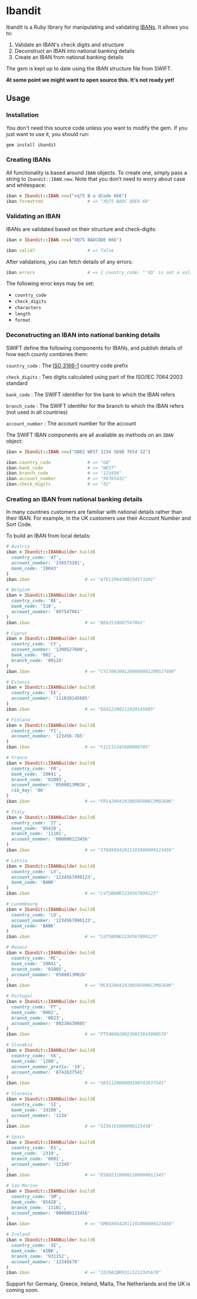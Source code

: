 # Ibandit

Ibandit is a Ruby library for manipulating and validating
[IBANs](http://en.wikipedia.org/wiki/International_Bank_Account_Number). It
allows you to:

1) Validate an IBAN's check digits and structure
2) Deconstruct an IBAN into national banking details
3) Create an IBAN from national banking details

The gem is kept up to date using the IBAN structure file from SWIFT.

**At some point we might want to open source this. It's not ready yet!**

## Usage

### Installation

You don't need this source code unless you want to modify the gem. If you just
want to use it, you should run:

```ruby
gem install ibandit
```

### Creating IBANs

All functionality is based around `IBAN` objects. To create one, simply pass a
string to `Ibandit::IBAN.new`. Note that you don't need to worry about case and
whitespace:

```ruby
iban = Ibandit::IBAN.new("xq75 B a dCode 666")
iban.formatted                 # => "XQ75 BADC ODE6 66"
```

### Validating an IBAN

IBANs are validated based on their structure and check-digits:

```ruby
iban = Ibandit::IBAN.new("XQ75 BADCODE 666")

iban.valid?                    # => false
```

After validations, you can fetch details of any errors:

```ruby
iban.errors                    # => { country_code: "'XQ' is not a valid..." }
```

The following error keys may be set:
- `country_code`
- `check_digits`
- `characters`
- `length`
- `format`

### Deconstructing an IBAN into national banking details

SWIFT define the following components for IBANs, and publish details of how each
county combines them:

`country_code`
:    The [ISO 3166-1](http://en.wikipedia.org/wiki/ISO_3166-1_alpha-2#Officially_assigned_code_elements) country code prefix

`check_digits`
:    Two digits calculated using part of the ISO/IEC 7064:2003 standard

`bank_code`
:    The SWIFT identifier for the bank to which the IBAN refers

`branch_code`
:    The SWIFT identifer for the branch to which the IBAN refers (not used in all countries)

`account_number`
:    The account number for the account

The SWIFT IBAN components are all available as methods on an `IBAN` object:

```ruby
iban = Ibandit::IBAN.new("GB82 WEST 1234 5698 7654 32")

iban.country_code              # => "GB"
iban.bank_code                 # => "WEST"
iban.branch_code               # => "123456"
iban.account_number            # => "98765432"
iban.check_digits              # => "82"
```

### Creating an IBAN from national banking details

In many countries customers are familiar with national details rather than
their IBAN. For example, in the UK customers use their Account Number and Sort
Code.

To build an IBAN from local details:

```ruby
# Austria
iban = Ibandit::IBANBuilder.build(
  country_code: 'AT',
  account_number: '234573201',
  bank_code: '19043'
)
iban.iban                     # => "AT611904300234573201"

# Belgium
iban = Ibandit::IBANBuilder.build(
  country_code: 'BE',
  bank_code: '510',
  account_number: '007547061'
)
iban.iban                     # => "BE62510007547061"

# Cyprus
iban = Ibandit::IBANBuilder.build(
  country_code: 'CY',
  account_number: '1200527600',
  bank_code: '002',
  branch_code: '00128'
)
iban.iban                     # => "CY17002001280000001200527600"

# Estonia
iban = Ibandit::IBANBuilder.build(
  country_code: 'EE',
  account_number: '111020145685'
)
iban.iban                     # => "EE412200111020145685"

# Finland
iban = Ibandit::IBANBuilder.build(
  country_code: 'FI',
  account_number: '123456-785'
)
iban.iban                     # => "FI2112345600000785"

# France
iban = Ibandit::IBANBuilder.build(
  country_code: 'FR',
  bank_code: '20041',
  branch_code: '01005',
  account_number: '0500013M026',
  rib_key: '06'
)
iban.iban                     # => "FR1420041010050500013M02606"

# Italy
iban = Ibandit::IBANBuilder.build(
  country_code: 'IT',
  bank_code: '05428',
  branch_code: '11101',
  account_number: '000000123456'
)
iban.iban                     # => "IT60X0542811101000000123456"

# Latvia
iban = Ibandit::IBANBuilder.build(
  country_code: 'LV',
  account_number: '1234567890123',
  bank_code: 'BANK'
)
iban.iban                     # => "LV72BANK1234567890123"

# Luxembourg
iban = Ibandit::IBANBuilder.build(
  country_code: 'LU',
  account_number: '1234567890123',
  bank_code: 'BANK'
)
iban.iban                     # => "LU75BANK1234567890123"

# Monaco
iban = Ibandit::IBANBuilder.build(
  country_code: 'MC',
  bank_code: '20041',
  branch_code: '01005',
  account_number: '0500013M026'
)
iban.iban                     # => "MC9320041010050500013M02606"

# Portugal
iban = Ibandit::IBANBuilder.build(
  country_code: 'PT',
  bank_code: '0002',
  branch_code: '0023',
  account_number: '00238430005'
)
iban.iban                     # => "PT50000200230023843000578"

# Slovakia
iban = Ibandit::IBANBuilder.build(
  country_code: 'SK',
  bank_code: '1200',
  account_number_prefix: '19',
  account_number: '8742637541'
)
iban.iban                     # => "SK3112000000198742637541"

# Slovenia
iban = Ibandit::IBANBuilder.build(
  country_code: 'SI',
  bank_code: '19100',
  account_number: '1234'
)
iban.iban                     # => "SI56191000000123438"

# Spain
iban = Ibandit::IBANBuilder.build(
  country_code: 'ES',
  bank_code: '2310',
  branch_code: '0001',
  account_number: '12345'
)
iban.iban                     # => "ES8023100001180000012345"

# San Marino
iban = Ibandit::IBANBuilder.build(
  country_code: 'SM',
  bank_code: '05428',
  branch_code: '11101',
  account_number: '000000123456'
)
iban.iban                     # => "SM88X0542811101000000123456"

# Ireland
iban = Ibandit::IBANBuilder.build(
  country_code: 'IE',
  bank_code: 'AIBK',
  branch_code: '931152',
  account_number: '12345678'
)
iban.iban                     # => "IE29AIBK93115212345678"
```

Support for Germany, Greece, Ireland, Malta, The Netherlands and the
UK is coming soon.
